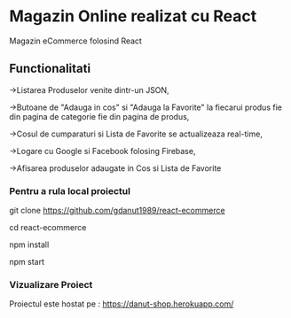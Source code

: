 # Magazin Online realizat cu React

Magazin eCommerce folosind React

## Functionalitati

->Listarea Produselor venite dintr-un JSON,

->Butoane de "Adauga in cos" si "Adauga la Favorite" la fiecarui produs fie din pagina de categorie fie din pagina de produs,

->Cosul de cumparaturi si Lista de Favorite se actualizeaza real-time,

->Logare cu Google si Facebook folosing Firebase,

->Afisarea produselor adaugate in Cos si Lista de Favorite

### Pentru a rula local proiectul

git clone https://github.com/gdanut1989/react-ecommerce

cd react-ecommerce

npm install 

npm start

### Vizualizare Proiect

Proiectul este hostat pe : https://danut-shop.herokuapp.com/